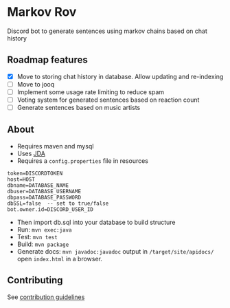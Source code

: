 # Markov Rov

Discord bot to generate sentences using markov chains based on chat history

## Roadmap features

- [x] Move to storing chat history in database. Allow updating and re-indexing
- [ ] Move to jooq
- [ ] Implement some usage rate limiting to reduce spam
- [ ] Voting system for generated sentences based on reaction count
- [ ] Generate sentences based on music artists

## About

* Requires maven and mysql
* Uses [JDA](https://github.com/DV8FromTheWorld/JDA)
* Requires a `config.properties` file in resources
```
token=DISCORDTOKEN
host=HOST
dbname=DATABASE_NAME
dbuser=DATABASE_USERNAME
dbpass=DATABASE_PASSWORD
dbSSL=false  -- set to true/false
bot.owner.id=DISCORD_USER_ID
```
* Then import db.sql into your database to build structure
* Run: `mvn exec:java`
* Test: `mvn test`
* Build: `mvn package`
* Generate docs: `mvn javadoc:javadoc` output in `/target/site/apidocs/` open `index.html` in a browser.

## Contributing
See [contribution guidelines](CONTRIBUTING.md)